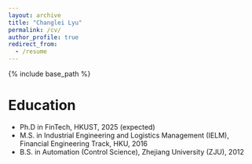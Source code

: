 ```yaml
---
layout: archive
title: "Changlei Lyu"
permalink: /cv/
author_profile: true
redirect_from:
  - /resume
---
```


{% include base_path %}

Education
======
* Ph.D in FinTech, HKUST, 2025 (expected)
* M.S. in Industrial Engineering and Logistics Management (IELM), Financial Engineering Track, HKU, 2016
* B.S. in Automation (Control Science), Zhejiang University (ZJU), 2012


